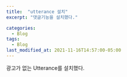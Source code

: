 ```yaml
---
title:  "utterance 설치"
excerpt: "댓글기능을 설치했다."

categories:
  - Blog
tags:
  - Blog
last_modified_at: 2021-11-16T14:57:00-05:00
---
```


광고가 없는 Utterance를 설치했다.